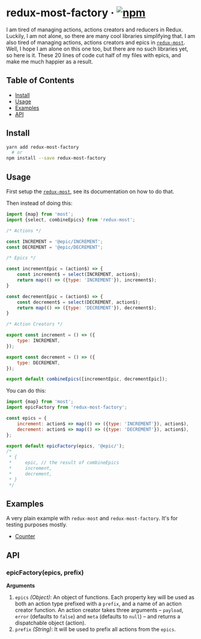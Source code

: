 # redux-most-factory · [![npm](https://img.shields.io/npm/v/redux-most-factory.svg)](https://npm.im/redux-most-factory)

I am tired of managing actions, actions creators and reducers in Redux.
Luckily, I am not alone, so there are many cool libraries simplifying
that. I am also tired of managing actions, actions creators and epics
in [`redux-most`](https://github.com/joshburgess/redux-most).
Well, I hope I am alone on this one too, but there are no such libraries
yet, so here is it. These 20 lines of code cut half of my files with
epics, and make me much happier as a result.

## Table of Contents

- [Install](#install)
- [Usage](#usage)
- [Examples](#examples)
- [API](#api)

## Install

```bash
yarn add redux-most-factory
  # or
npm install --save redux-most-factory
```

## Usage

First setup the [`redux-most`](https://github.com/joshburgess/redux-most),
see its documentation on how to do that.

Then instead of doing this:

```js
import {map} from 'most';
import {select, combineEpics} from 'redux-most';

/* Actions */

const INCREMENT = '@epic/INCREMENT';
const DECREMENT = '@epic/DECREMENT';

/* Epics */

const incrementEpic = (action$) => {
    const increment$ = select(INCREMENT, action$);
    return map(() => ({type: 'INCREMENT'}), increment$);
}

const decrementEpic = (action$) => {
    const decrement$ = select(DECREMENT, action$);
    return map(() => ({type: 'DECREMENT'}), decrement$);
}

/* Action Creators */

export const increment = () => ({
    type: INCREMENT,
});

export const decrement = () => ({
    type: DECREMENT,
});

export default combineEpics([incrementEpic, decrementEpic]);
```

You can do this:

```js
import {map} from 'most';
import epicFactory from 'redux-most-factory';

const epics = {
    increment: action$ => map(() => ({type: 'INCREMENT'}), action$),
    decrement: action$ => map(() => ({type: 'DECREMENT'}), action$),
};

export default epicFactory(epics, '@epic/');
/*
 * {
 *     epic, // the result of combineEpics
 *     increment,
 *     decrement,
 * }
 */
```

## Examples

A very plain example with `redux-most` and `redux-most-factory`. It's
for testing purposes mostly.

- [Counter](https://github.com/Vlad-Zhukov/redux-most-factory/tree/master/examples/counter)

## API

### epicFactory(epics, prefix)

__Arguments__

1. `epics` _(Object)_: An object of functions. Each property key will
be used as both an action type prefixed with a `prefix`, and a name of
an action creator function. An action creator takes three arguments
&ndash; `payload`, `error` (defaults to `false`) and `meta` (defaults
to `null`) &ndash; and returns a dispatchable object (action).
2. `prefix` _(String)_: It will be used to prefix all actions from the
`epics`.
